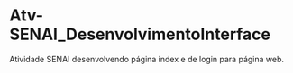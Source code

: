 # Atv-SENAI_DesenvolvimentoInterface
Atividade SENAI desenvolvendo página index e de login para página web.
